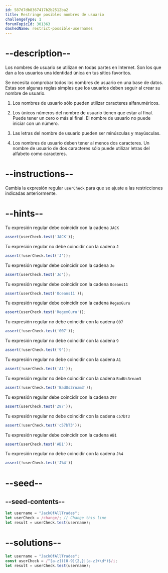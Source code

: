 ```yaml
---
id: 587d7db8367417b2b2512ba2
title: Restringe posibles nombres de usuario
challengeType: 1
forumTopicId: 301363
dashedName: restrict-possible-usernames
---
```


# --description--

Los nombres de usuario se utilizan en todas partes en Internet. Son los que dan a los usuarios una identidad única en tus sitios favoritos.

Se necesita comprobar todos los nombres de usuario en una base de datos. Estas son algunas reglas simples que los usuarios deben seguir al crear su nombre de usuario.

1) Los nombres de usuario sólo pueden utilizar caracteres alfanuméricos.

2) Los únicos números del nombre de usuario tienen que estar al final. Puede tener un cero o más al final. El nombre de usuario no puede iniciar con un número.

3) Las letras del nombre de usuario pueden ser minúsculas y mayúsculas.

4) Los nombres de usuario deben tener al menos dos caracteres. Un nombre de usuario de dos caracteres sólo puede utilizar letras del alfabeto como caracteres.

# --instructions--

Cambia la expresión regular `userCheck` para que se ajuste a las restricciones indicadas anteriormente.

# --hints--

Tu expresión regular debe coincidir con la cadena `JACK`

```js
assert(userCheck.test('JACK'));
```

Tu expresión regular no debe coincidir con la cadena `J`

```js
assert(!userCheck.test('J'));
```

Tu expresión regular debe coincidir con la cadena `Jo`

```js
assert(userCheck.test('Jo'));
```

Tu expresión regular debe coincidir con la cadena `Oceans11`

```js
assert(userCheck.test('Oceans11'));
```

Tu expresión regular debe coincidir con la cadena `RegexGuru`

```js
assert(userCheck.test('RegexGuru'));
```

Tu expresión regular no debe coincidir con la cadena `007`

```js
assert(!userCheck.test('007'));
```

Tu expresión regular no debe coincidir con la cadena `9`

```js
assert(!userCheck.test('9'));
```

Tu expresión regular no debe coincidir con la cadena `A1`

```js
assert(!userCheck.test('A1'));
```

Tu expresión regular no debe coincidir con la cadena `BadUs3rnam3`

```js
assert(!userCheck.test('BadUs3rnam3'));
```

Tu expresión regular debe coincidir con la cadena `Z97`

```js
assert(userCheck.test('Z97'));
```

Tu expresión regular no debe coincidir con la cadena `c57bT3`

```js
assert(!userCheck.test('c57bT3'));
```

Tu expresión regular debe coincidir con la cadena `AB1`

```js
assert(userCheck.test('AB1'));
```

Tu expresión regular no debe coincidir con la cadena `J%4`

```js
assert(!userCheck.test('J%4'))
```

# --seed--

## --seed-contents--

```js
let username = "JackOfAllTrades";
let userCheck = /change/; // Change this line
let result = userCheck.test(username);
```

# --solutions--

```js
let username = "JackOfAllTrades";
const userCheck = /^[a-z]([0-9]{2,}|[a-z]+\d*)$/i;
let result = userCheck.test(username);
```
